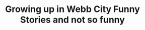 ---
title: Growing up in Webb City Funny Stories and not so funny
layout: default
parent: Stories
---